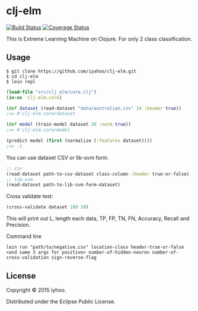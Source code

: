 # clj-elm
[![Build Status](https://secure.travis-ci.org/iyahoo/clj-elm.png)](http://travis-ci.org/iyahoo/clj-elm)
[![Coverage Status](https://coveralls.io/repos/iyahoo/clj-elm/badge.svg?branch=master&service=github)](https://coveralls.io/github/iyahoo/clj-elm?branch=master)

This is Extreme Learning Machine on Clojure. For only 2 class classification.

## Usage

```shell
$ git clone https://github.com/iyahoo/clj-elm.git
$ cd clj-elm
$ lein repl
```

```clojure
(load-file "src/clj_elm/core.clj")
(in-ns 'clj-elm.core)

(def dataset (read-dataset "data/australian.csv" 14 :header true))
;=> #'clj-elm.core/dataset

(def model (train-model dataset 20 :norm true))
;=> #'clj-elm.core/model

(predict model (first (normalize (:features dataset))))
;=> -1
```

You can use dataset CSV or lib-svm form.

```clojure
;; csv
(read-dataset path-to-csv-dataset class-column :header true-or-false)
;; lib-svm
(read-dataset path-to-lib-svm-form-dataset)
```

Cross validate test:

```clojure
(cross-validate dataset 100 10)
```

This will print out L, length each data, TP, FP, TN, FN, Accuracy, Recall and Precision.

Command line

```shell
lein run "path/to/negative.csv" location-class header-true-or-false <and same 3 args for positive> number-of-hidden-neuron number-of-cross-validation sign-reverse-flag
```

## License

Copyright © 2015 iyhoo.

Distributed under the Eclipse Public License.
